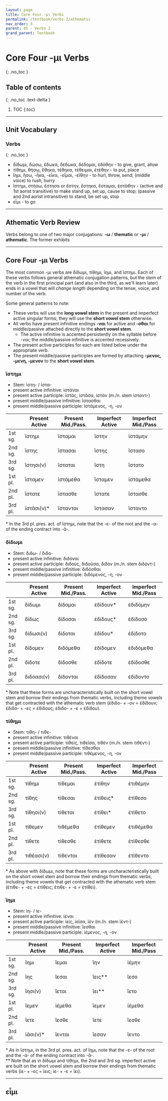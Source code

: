 ```yaml
---
layout: page
title: Core Four -μι Verbs
permalink: /textbook/verbs-2/athematic
nav_order: 3
parent: 05 - Verbs 2
grand_parent: Textbook
---
```


# Core Four -μι Verbs
{: .no_toc }

## Table of contents
{: .no_toc .text-delta }

1. TOC
{:toc}

***

## Unit Vocabulary

### Verbs
{: .no_toc }
* δίδωμι, δώσω, ἔδωκα, δέδωκα, δέδομαι, ἐδόθην - to give, grant, allow
* τίθημι, θήσω, ἔθηκα, τέθηκα, τέθειμαι, ἐτέθην - to put, place
* ἵημι, ἥσω, -ἧκα, -εἷκα, -εἷμαι, -εἵθην - to hurl, throw, send; (middle voice) to rush, hurry
* ἵστημι, στήσω, ἔστησα or ἔστην, ἕστηκα, ἕσταμαι, ἐστάθην - (active and 1st aorist transitive) to make stand up, set up, cause to stop; (passive and 2nd aorist intransitive) to stand, be set up, stop
* εἶμι - to go

***

## Athematic Verb Review

Verbs belong to one of two major conjugations: **-ω** / **thematic** or **-μι** / **athematic**. The former exhibits 

***

## Core Four -μι Verbs

The most common -μι verbs are δίδωμι, τίθημι, ἵημι, and ἵστημι. Each of these verbs follows general athematic conjugation patterns, but the *stem* of the verb in the first principal part (and also in the third, as we'll learn later) ends in a vowel that will *change length* depending on the tense, voice, and number of the verb.

Some general patterns to note:
* These verbs will use the **long vowel stem** in the present and imperfect active singular forms; they will use the **short vowel stem** otherwise.
* All verbs have present infinitive endings **-ναι** for active and **-σθαι** for middle/passive attached directly to the **short vowel stem**.
  * The active infinitive is accented persistently on the syllable before -ναι; the middle/passive infinitive is accented recessively.
* The present active participles for each are listed below under the appropriate verb.
* The present middle/passive participles are formed by attaching **-μενος, -μενη, -μενον** to the **short vowel stem**.

### ἵστημι

* Stem: ἱστη- / ἱστα-
* present active infinitive: ἱστάναι
* present active participle: ἱστάς, ἱστᾶσα, ἱστάν (m./n. stem ἱσταντ-)
* present middle/passive infinitive: ἵστασθαι
* present middle/passive participle: ἱστάμενος, -η, -ον

| | Present Active | Present Mid./Pass. | Imperfect Active | Imperfect Mid./Pass |
| ----- | ----- | ----- | ----- | ----- |
| 1st sg. | ἵστημι | ἵσταμαι | ἵστην | ἱστάμην |
| 2nd sg. | ἵστης | ἵστασαι | ἵστης | ἵστασο |
| 3rd sg. | ἵστησι(ν) | ἵσταται | ἵστη | ἵστατο |
| 1st pl. | ἵσταμεν | ἱστάμεθα | ἵσταμεν | ἱστάμεθα |
| 2nd pl. | ἵστατε | ἵστασθε | ἵστατε | ἵστασθε |
| 3rd pl. | ἱστᾶσι(ν)\* | ἵστανται | ἵστασαν | ἵσταντο |

\* In the 3rd pl. pres. act. of ἵστημι, note that the -ε- of the root and the -α- of the ending contract into -ᾱ-.  

### δίδωμι

* Stem: διδω- / διδο-
* present active infinitive: διδόναι
* present active participle: διδούς, διδοῦσα, διδόν (m./n. stem διδόντ-)
* present middle/passive infinitive: διδόσθαι
* present middle/passive participle: διδόμενος, -η, -ον

| | Present Active | Present Mid./Pass. | Imperfect Active | Imperfect Mid./Pass |
| ----- | ----- | ----- | ----- | ----- |
| 1st sg. | δίδωμι | δίδομαι | ἐδίδουν\* | ἐδιδόμην |
| 2nd sg. | δίδως | δίδοσαι | ἐδίδους\* | ἐδίδοσο |
| 3rd sg. | δίδωσι(ν) | δίδοται | ἐδίδου\* | ἐδίδοτο |
| 1st pl. | δίδομεν | διδόμεθα | ἐδίδομεν | ἐδιδόμεθα |
| 2nd pl. | δίδοτε | δίδοσθε | ἐδίδοτε | ἐδίδοσθε |
| 3rd pl. | διδόασι(ν) | δίδονται | ἐδίδοσαν | ἐδίδοντο |

\* Note that these forms are uncharacteristically built on the short vowel stem and borrow their endings from thematic verbs, including theme vowels that get contracted with the athematic verb stem (ἐδιδο- + -ον = ἐδίδουν; ἐδιδο- + -ες = ἐδίδους; ἐδιδο- + -ε = ἐδίδου).

### τίθημι

* Stem: τιθη- / τιθε-
* present active infinitive: τιθέναι
* present active participle: τιθείς, τιθεῖσα, τιθέν (m./n. stem τιθέντ-)
* present middle/passive infinitive: τίθεσθαι
* present middle/passive participle: τιθέμενος, -η, -ον

| | Present Active | Present Mid./Pass. | Imperfect Active | Imperfect Mid./Pass |
| ----- | ----- | ----- | ----- | ----- |
| 1st sg. | τίθημι | τίθεμαι | ἐτίθην | ἐτιθέμην |
| 2nd sg. | τίθης | τίθεσαι | ἐτίθεις\* | ἐτίθεσο |
| 3rd sg. | τίθησι(ν) | τίθεται | ἐτίθει\* | ἐτίθετο |
| 1st pl. | τίθεμεν | τιθέμεθα | ἐτίθεμεν | ἐτιθέμεθα |
| 2nd pl. | τίθετε | τίθεσθε | ἐτίθετε | ἐτίθεσθε |
| 3rd pl. | τιθέασι(ν) | τίθενται | ἐτίθεσαν | ἐτίθεντο |

\* As above with δίδωμι, note that these forms are uncharacteristically built on the short vowel stem and borrow their endings from thematic verbs, including theme vowels that get contracted with the athematic verb stem (ἐτιθε- + -ες = ἐτίθεις; ἐτιθε- + -ε = ἐτίθει).

### ἵημι

* Stem: ἱη- / ἱε-
* present active infinitive: ἱέναι
* present active participle: ἱείς, ἱεῖσα, ἱέν (m./n. stem ἱέντ-)
* present middle/passive infinitive: ἵεσθαι
* present middle/passive participle: ἱέμενος, -η, -ον

| | Present Active | Present Mid./Pass. | Imperfect Active | Imperfect Mid./Pass |
| ----- | ----- | ----- | ----- | ----- |
| 1st sg. | ἵημι | ἵεμαι | ἵην | ἱέμην |
| 2nd sg. | ἵης | ἵεσαι | ἵεις\*\* | ἵεσο |
| 3rd sg. | ἵησι(ν) | ἵεται | ἵει\*\* | ἵετο |
| 1st pl. | ἵεμεν | ἱέμεθα | ἵεμεν | ἱέμεθα |
| 2nd pl. | ἵετε | ἵεσθε | ἵετε | ἵεσθε |
| 3rd pl. | ἱᾶσι(ν)\* | ἵενται | ἵεσαν | ἵεντο |

\* As in ἵστημι, in the 3rd pl. pres. act. of ἵημι, note that the -ε- of the root and the -α- of the ending contract into -ᾱ-.  
\*\* Note that as in δίδωμι and τίθημι, the 2nd and 3rd sg. imperfect active are built on the short vowel stem and borrow their endings from thematic verbs (ἱε- + -ες = ἵεις; ἱε- + -ε = ἵει).

***

## εἶμι
